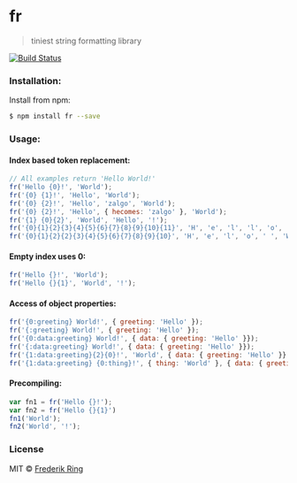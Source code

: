 # fr
> tiniest string formatting library

[![Build Status](https://travis-ci.org/m90/fr.svg?branch=master)](https://travis-ci.org/m90/fr)

### Installation:

Install from npm:

```sh
$ npm install fr --save
```

### Usage:

#### Index based token replacement:

```js
// All examples return 'Hello World!'
fr('Hello {0}!', 'World');
fr('{0} {1}!', 'Hello', 'World');
fr('{0} {2}!', 'Hello', 'zalgo', 'World');
fr('{0} {2}!', 'Hello', { hecomes: 'zalgo' }, 'World');
fr('{1} {0}{2}', 'World', 'Hello', '!');
fr('{0}{1}{2}{3}{4}{5}{6}{7}{8}{9}{10}{11}', 'H', 'e', 'l', 'l', 'o', ' ', 'W', 'o', 'r', 'l', 'd', '!');
fr('{0}{1}{2}{2}{3}{4}{5}{6}{7}{8}{9}{10}', 'H', 'e', 'l', 'o', ' ', 'W', 'o', 'r', 'l', 'd', '!');

```

#### Empty index uses 0:

```js
fr('Hello {}!', 'World');
fr('Hello {}{1}', 'World', '!');
```

#### Access of object properties:

```js
fr('{0:greeting} World!', { greeting: 'Hello' });
fr('{:greeting} World!', { greeting: 'Hello' });
fr('{0:data:greeting} World!', { data: { greeting: 'Hello' }});
fr('{:data:greeting} World!', { data: { greeting: 'Hello' }});
fr('{1:data:greeting}{2}{0}!', 'World', { data: { greeting: 'Hello' }} , ' ');
fr('{1:data:greeting} {0:thing}!', { thing: 'World' }, { data: { greeting: 'Hello' }});
```

#### Precompiling:

```js
var fn1 = fr('Hello {}!');
var fn2 = fr('Hello {}{1}')
fn1('World');
fn2('World', '!');
```


### License
MIT © [Frederik Ring](http://www.frederikring.com)
